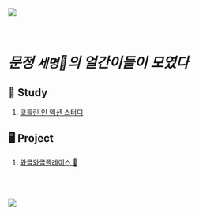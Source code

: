 <img src="https://github.com/Moon3Bro/.github/assets/63226023/49ab3836-e4d4-4446-8539-29ca80bb25f8">
<br>
<br>
<br>

# _문정 `세명`🚦의 얼간이들이 모였다_

## 📝 Study
1. [코틀린 인 액션 스터디](https://github.com/Moon3Bro/Kotlin-In-Action)

## 🖥️ Project
1. [와글와글플레이스 🧇](https://github.com/Moon3Bro/WagglePlace)
<br>
<br>
<br>
<img src="https://github.com/Moon3Bro/.github/assets/63226023/49ab3836-e4d4-4446-8539-29ca80bb25f8">

